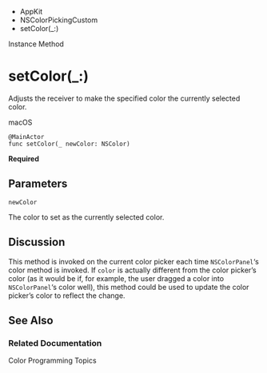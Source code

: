 

- AppKit
- NSColorPickingCustom
-  setColor(\_:) 

Instance Method

# setColor(\_:)

Adjusts the receiver to make the specified color the currently selected color.

macOS

``` source
@MainActor
func setColor(_ newColor: NSColor)
```

**Required**

## Parameters 

`newColor`  

The color to set as the currently selected color.

## Discussion

This method is invoked on the current color picker each time `NSColorPanel`‘s color method is invoked. If `color` is actually different from the color picker’s color (as it would be if, for example, the user dragged a color into `NSColorPanel`‘s color well), this method could be used to update the color picker’s color to reflect the change.

## See Also

### Related Documentation

Color Programming Topics

